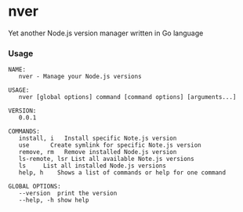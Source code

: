 nver
====

Yet another Node.js version manager written in Go language

### Usage

    NAME:
       nver - Manage your Node.js versions

    USAGE:
       nver [global options] command [command options] [arguments...]

    VERSION:
       0.0.1

    COMMANDS:
       install, i   Install specific Note.js version
       use      Create symlink for specific Note.js version
       remove, rm   Remove installed Node.js version
       ls-remote, lsr List all available Note.js versions
       ls     List all installed Node.js versions
       help, h    Shows a list of commands or help for one command

    GLOBAL OPTIONS:
       --version  print the version
       --help, -h show help
